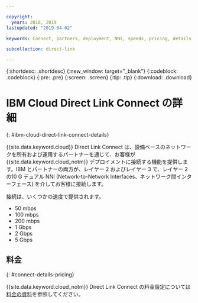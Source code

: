 ```yaml
---

copyright:
  years: 2018, 2019
lastupdated: "2019-04-02"

keywords: Connect, partners, deployment, NNI, speeds, pricing, details

subcollection: direct-link

---
```


{:shortdesc: .shortdesc}
{:new_window: target="_blank"}
{:codeblock: .codeblock}
{:pre: .pre}
{:screen: .screen}
{:tip: .tip}
{:download: .download}

# IBM Cloud Direct Link Connect の詳細
{: #ibm-cloud-direct-link-connect-details}

{{site.data.keyword.cloud}} Direct Link Connect は、設備ベースのネットワークを所有および運用するパートナーを通じて、お客様が {{site.data.keyword.cloud_notm}} デプロイメントに接続する機能を提供します。IBM とパートナーの両方が、レイヤー 2 およびレイヤー 3 で、レイヤー 2 の10 G デュアル NNI (Network-to-Network Interfaces、ネットワーク間インターフェース) を介してお客様に接続します。

接続は、いくつかの速度で提供されます。

* 50 mbps
* 100 mbps
* 200 mbps
* 1 Gbps
* 2 Gbps
* 5 Gbps

## 料金
{: #connect-details-pricing}

{{site.data.keyword.cloud_notm}} Direct Link Connect の料金設定については[料金の資料](/docs/infrastructure/direct-link?topic=direct-link-pricing-for-direct-link-connect)を参照してください。

